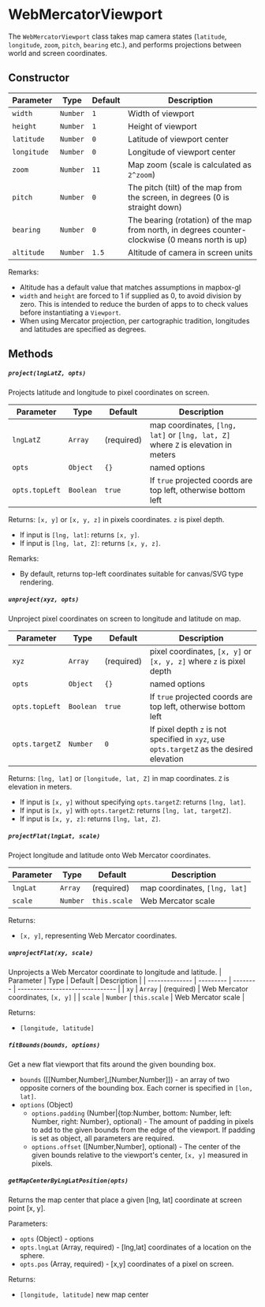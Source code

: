 # WebMercatorViewport

The `WebMercatorViewport` class takes map camera states (`latitude`, `longitude`, `zoom`, `pitch`, `bearing` etc.),
and performs projections between world and screen coordinates.


## Constructor

| Parameter     |  Type    | Default | Description                                                |
| ------------- | -------- | ------- | ---------------------------------------------------------- |
| `width`       | `Number` | `1`       | Width of viewport |
| `height`      | `Number` | `1`       | Height of viewport |
| `latitude`    | `Number` | `0`      | Latitude of viewport center  |
| `longitude`   | `Number` | `0`    | Longitude of viewport center  |
| `zoom`        | `Number` | `11`      | Map zoom (scale is calculated as `2^zoom`) |
| `pitch`       | `Number` | `0`       | The pitch (tilt) of the map from the screen, in degrees (0 is straight down) |
| `bearing`     | `Number` | `0`       | The bearing (rotation) of the map from north, in degrees counter-clockwise (0 means north is up) |
| `altitude`    | `Number` | `1.5`     | Altitude of camera in screen units  |


Remarks:
 - Altitude has a default value that matches assumptions in mapbox-gl
 - `width` and `height` are forced to 1 if supplied as 0, to avoid
   division by zero. This is intended to reduce the burden of apps to
   to check values before instantiating a `Viewport`.
 -  When using Mercator projection, per cartographic tradition, longitudes and
   latitudes are specified as degrees.


## Methods

##### `project(lngLatZ, opts)`

Projects latitude and longitude to pixel coordinates on screen.

| Parameter      | Type      | Default  | Description                     |
| -------------- | --------- | -------- | ------------------------------- |
| `lngLatZ`      | `Array`   | (required) | map coordinates, `[lng, lat]` or `[lng, lat, Z]` where `Z` is elevation in meters |
| `opts`         | `Object`  | `{}`     | named options                   |
| `opts.topLeft` | `Boolean` | `true`   | If `true` projected coords are top left, otherwise bottom left |

Returns: `[x, y]` or `[x, y, z]` in pixels coordinates. `z` is pixel depth.
- If input is `[lng, lat]`: returns `[x, y]`.
- If input is `[lng, lat, Z]`: returns `[x, y, z]`.

Remarks:
* By default, returns top-left coordinates suitable for canvas/SVG type
  rendering.


##### `unproject(xyz, opts)`

Unproject pixel coordinates on screen to longitude and latitude on map.

| Parameter      | Type      | Default  | Description                     |
| -------------- | --------- | -------- | ------------------------------- |
| `xyz`          | `Array`   | (required) | pixel coordinates, `[x, y]` or `[x, y, z]` where `z` is pixel depth   |
| `opts`         | `Object`  | `{}`     | named options                   |
| `opts.topLeft` | `Boolean` | `true`   | If `true` projected coords are top left, otherwise bottom left |
| `opts.targetZ` | `Number`  | `0`      | If pixel depth `z` is not specified in `xyz`, use `opts.targetZ` as the desired elevation |

Returns: `[lng, lat]` or `[longitude, lat, Z]` in map coordinates. `Z` is elevation in meters.
- If input is `[x, y]` without specifying `opts.targetZ`: returns `[lng, lat]`.
- If input is `[x, y]` with `opts.targetZ`: returns `[lng, lat, targetZ]`.
- If input is `[x, y, z]`: returns `[lng, lat, Z]`.


##### `projectFlat(lngLat, scale)`

Project longitude and latitude onto Web Mercator coordinates.

| Parameter      | Type      | Default  | Description                     |
| -------------- | --------- | -------- | ------------------------------- |
| `lngLat`          | `Array`   | (required) | map coordinates, `[lng, lat]`   |
| `scale`         | `Number`  | `this.scale`     | Web Mercator scale  |

Returns:

 - `[x, y]`, representing Web Mercator coordinates.

##### `unprojectFlat(xy, scale)`

Unprojects a Web Mercator coordinate to longitude and latitude.
| Parameter      | Type      | Default  | Description                     |
| -------------- | --------- | -------- | ------------------------------- |
| `xy`          | `Array`   | (required) | Web Mercator coordinates, `[x, y]`   |
| `scale`         | `Number`  | `this.scale`     | Web Mercator scale  |

Returns:

 - `[longitude, latitude]`


##### `fitBounds(bounds, options)`

Get a new flat viewport that fits around the given bounding box.

* `bounds` ([[Number,Number],[Number,Number]]) - an array of two opposite corners of
the bounding box. Each corner is specified in `[lon, lat]`.
* `options` (Object)
  + `options.padding` (Number|{top:Number, bottom: Number, left: Number, right: Number}, optional) - The amount of
  padding in pixels to add to the given bounds from the edge of the viewport. If padding is set as object, all parameters are
  required.
  + `options.offset` ([Number,Number], optional) - The center of the given bounds relative to the viewport's center, `[x, y]` measured in pixels.


##### `getMapCenterByLngLatPosition(opts)`

Returns the map center that place a given [lng, lat] coordinate at screen point [x, y].

Parameters:
- `opts` (Object) - options
- `opts.lngLat` (Array, required) - [lng,lat] coordinates of a location on the sphere.
- `opts.pos` (Array, required) - [x,y] coordinates of a pixel on screen.

Returns:
- `[longitude, latitude]` new map center

